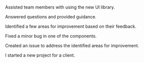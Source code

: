 Assisted team members with using the new UI library.

Answered questions and provided guidance.

Identified a few areas for improvement based on their feedback.

Fixed a minor bug in one of the components.

Created an issue to address the identified areas for improvement.

I started a new project for a client.